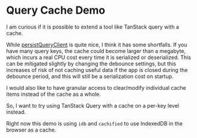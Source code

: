 # Query Cache Demo

I am curious if it is possible to extend a tool like TanStack query with a cache.

While [persistQueryClient](https://tanstack.com/query/v4/docs/react/plugins/persistQueryClient) is quite nice, I think it has some shortfalls. If you have many query keys, the cache could become larger than a megabyte, which incurs a real CPU cost every time it is serialized or deserialized. This can be mitigated slightly by changing the debounce settings, but this increases of risk of not caching useful data if the app is closed during the debounce period, and this will still be a serialization cost on startup.

I would also like to have granular access to clear/modify individual cache items instead of the cache as a whole.

So, I want to try using TanStack Query with a cache on a per-key level instead.

Right now this demo is using `idb` and `cachified` to use IndexedDB in the browser as a cache.
